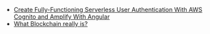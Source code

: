 - [Create Fully-Functioning Serverless User Authentication With AWS Cognito and Amplify With Angular
](https://medium.com/better-programming/create-a-fully-functioning-user-authentication-with-aws-cognito-and-amplify-with-angular-complete-a3ce58df1b74)
- [What Blockchain really is?
](https://medium.com/@harrish/what-blockchain-really-is-3f22f5b01b85)
